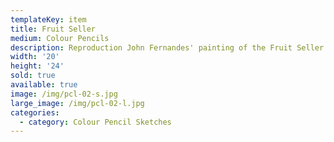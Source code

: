 ```yaml
---
templateKey: item
title: Fruit Seller
medium: Colour Pencils
description: Reproduction John Fernandes' painting of the Fruit Seller.
width: '20'
height: '24'
sold: true
available: true
image: /img/pcl-02-s.jpg
large_image: /img/pcl-02-l.jpg
categories:
  - category: Colour Pencil Sketches
---
```


